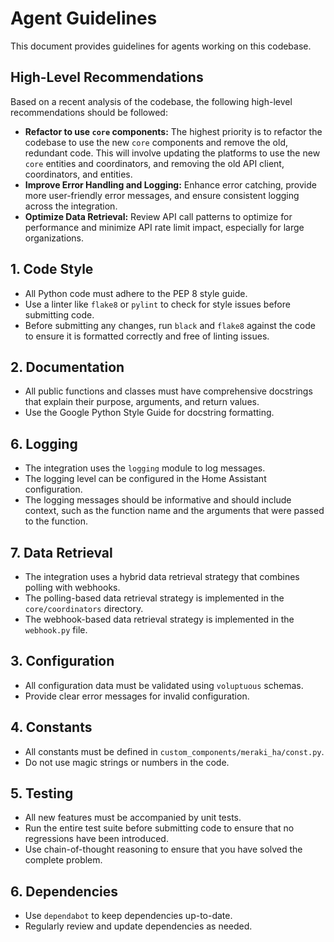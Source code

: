 # Agent Guidelines

This document provides guidelines for agents working on this codebase.

## High-Level Recommendations

Based on a recent analysis of the codebase, the following high-level recommendations should be followed:

*   **Refactor to use `core` components:** The highest priority is to refactor the codebase to use the new `core` components and remove the old, redundant code. This will involve updating the platforms to use the new `core` entities and coordinators, and removing the old API client, coordinators, and entities.
*   **Improve Error Handling and Logging:** Enhance error catching, provide more user-friendly error messages, and ensure consistent logging across the integration.
*   **Optimize Data Retrieval:** Review API call patterns to optimize for performance and minimize API rate limit impact, especially for large organizations.

## 1. Code Style

- All Python code must adhere to the PEP 8 style guide.
- Use a linter like `flake8` or `pylint` to check for style issues before submitting code.
- Before submitting any changes, run `black` and `flake8` against the code to ensure it is formatted correctly and free of linting issues.

## 2. Documentation

- All public functions and classes must have comprehensive docstrings that explain their purpose, arguments, and return values.
- Use the Google Python Style Guide for docstring formatting.

## 6. Logging

- The integration uses the `logging` module to log messages.
- The logging level can be configured in the Home Assistant configuration.
- The logging messages should be informative and should include context, such as the function name and the arguments that were passed to the function.

## 7. Data Retrieval

- The integration uses a hybrid data retrieval strategy that combines polling with webhooks.
- The polling-based data retrieval strategy is implemented in the `core/coordinators` directory.
- The webhook-based data retrieval strategy is implemented in the `webhook.py` file.

## 3. Configuration

- All configuration data must be validated using `voluptuous` schemas.
- Provide clear error messages for invalid configuration.

## 4. Constants

- All constants must be defined in `custom_components/meraki_ha/const.py`.
- Do not use magic strings or numbers in the code.

## 5. Testing

- All new features must be accompanied by unit tests.
- Run the entire test suite before submitting code to ensure that no regressions have been introduced.
- Use chain-of-thought reasoning to ensure that you have solved the complete problem.

## 6. Dependencies

- Use `dependabot` to keep dependencies up-to-date.
- Regularly review and update dependencies as needed.
